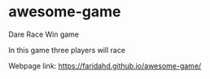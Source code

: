 # awesome-game
Dare Race Win game

In this game three players will race 

Webpage link: https://faridahd.github.io/awesome-game/
